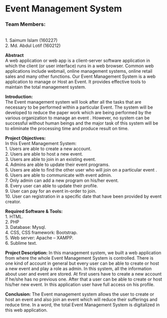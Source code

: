 <h1>Event Management System</h1>

<b><h3>Team Members: </h3></b></br>
	1. Saimum Islam (160227)</br>
	2. Md. Abdul Lotif (160212)

<b>Abstract</b> </br>
A web application or web app is a client-server software application in which the client (or user interface) runs in a web browser. Common web applications include webmail, online management systems, online retail sales and many other functions.
Our Event Management System is a web application to manage or Host an Event. It provides effective tools to maintain the total management system.



<b>Introduction:</b></br>
The Event management system will look after all the tasks that are necessary to be performed within a particular Event. The system will be developed to reduce the paper work which are being performed by the various organization to manage an event . However, no system can be successful without human beings and the major task of this system will be to eliminate the processing time and produce result on time.



<b>Project Objectives:</b></br>
In this Event Management System:</br>
    1. Users are able to create a new account.</br>
    2. Users are able to host a new event. </br>
    3. Users are able to join in an existing event.</br> 
    4. Admins are able to update their event programs.  </br>
    5. Users are able to find the other user who will join on a particular event .</br>
    6. Users are able to communicate with event admin. </br>
    7.  Only admin can add a new program on his/her event.</br>
    8. Every user can able to update their profile.</br>
    9. User can pay for an event in-order to join.</br>
    10. User can registration in a specific date that have been provided by event creator.</br>



<b>Required Software & Tools:</b></br>
    1. HTML.</br>
    2. PHP</br>
    3. Database: Mysql.</br>
    4. CSS, CSS framework: Bootstrap.</br>
    5. Web server: Apache – XAMPP.</br>
    6. Sublime text.</br>







<b>Project Description:</b>
In this management system, we built a web application from where the whole
Event Management System is controlled. There is one kind of account in general but every user can be able to create or host a new event and play a role as admin. In this system, all the information about user and event are stored.
At first users have to create a new account if he/she has no previous one.
After that a user can be able to create or host his/her new event. In this application user have full access on his profile. 



<b>Conclusion:</b>
The Event management system allows the user to create or host an event and also join an event which will reduce their sufferings and reduce time. In a word, the total Event Management System is digitalized in this web application.
